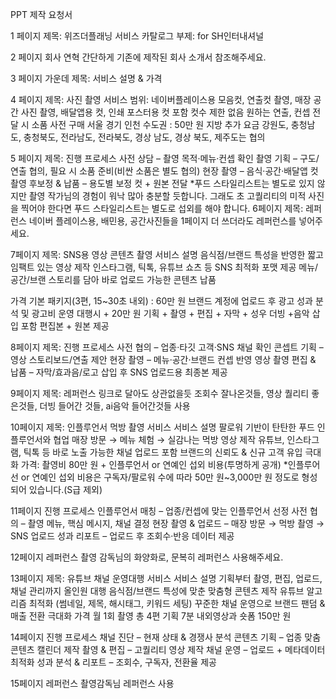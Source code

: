 PPT 제작 요청서

1 페이지
제목: 위즈더플래닝 서비스 카탈로그
부제: for SH인터내셔널

2 페이지
회사 연혁 간단하게 기존에 제작된 회사 소개서 참조해주세요.

3 페이지
가운데 제목: 서비스 설명 & 가격

4 페이지
제목: 사진 촬영
서비스 범위: 네이버플레이스용 모음컷, 연출컷 촬영, 매장 공간 사진 촬영, 배달앱용 컷, 인쇄 포스터용 컷 포함 컷수 제한 없음
원하는 연출, 컨셉 전달 시 소품 사전 구매
서울 경기 인천 수도권 : 50만 원
지방 추가 요금
강원도, 충청남도, 충청북도, 전라남도, 전라북도, 경상 남도, 경상 북도, 제주도는 협의

5 페이지
제목: 진행 프로세스
사전 상담 – 촬영 목적·메뉴·컨셉 확인
촬영 기획 – 구도/연출 협의, 필요 시 소품 준비(비싼 소품은 별도 협의)
현장 촬영 – 음식·공간·배달앱 컷 촬영
후보정 & 납품 – 용도별 보정 컷 + 원본 전달
*푸드 스타일리스트는 별도로 있지 않지만 촬영 작가님의 경험이 워낙 많아 충분할 듯합니다. 그래도 초 고퀄리티의 미적 사진을 찍어야 한다면 푸드 스타일리스트는 별도로 섭외를 해야 합니다.
6페이지
제목: 레퍼런스
네이버 플레이스용, 배민용, 공간사진들을 1페이지 더 쓰더라도 레퍼런스를 넣어주세요.

7페이지
제목: SNS용 영상 콘텐츠 촬영
서비스 설명
음식점/브랜드 특성을 반영한 짧고 임팩트 있는 영상 제작
인스타그램, 틱톡, 유튜브 쇼츠 등 SNS 최적화 포맷 제공
메뉴/공간/브랜 스토리를 담아 바로 업로드 가능한 콘텐츠 납품

가격
기본 패키지(3편, 15~30초 내외) : 60만 원
브랜드 계정에 업로드 후 광고 성과 분석 및 광고비 운영 대행시 + 20만 원
기획 + 촬영 + 편집 + 자막 + 성우 더빙 +음악 삽입 포함 편집본 + 원본 제공

8페이지
제목: 진행 프로세스
사전 협의 – 업종·타깃 고객·SNS 채널 확인
콘셉트 기획 – 영상 스토리보드/연출 제안
현장 촬영 – 메뉴·공간·브랜드 컨셉 반영 영상 촬영
편집 & 납품 – 자막/효과음/로고 삽입 후 SNS 업로드용 최종본 제공

9페이지
제목: 레퍼런스
링크로 달아도 상관없을듯
조회수 잘나온것들, 영상 퀄리티 좋은것들, 더빙 들어간 것들, ai음악 들어간것들 사용

10페이지
제목: 인플루언서 먹방 촬영 서비스
서비스 설명
팔로워 기반이 탄탄한 푸드 인플루언서와 협업
매장 방문 → 메뉴 체험 → 실감나는 먹방 영상 제작
유튜브, 인스타그램, 틱톡 등 바로 노출 가능한 채널 업로드 포함
브랜드의 신뢰도 & 신규 고객 유입 극대화
가격: 촬영비 80만 원 + 인플루언서 or 연예인 섭외 비용(투명하게 공개)
*인플루어선 or 연예인 섭외 비용은 구독자/팔로워 수에 따라 50만 원~3,000만 원 정도로 형성되어 있습니다.(S급 제외)

11페이지
진행 프로세스
인플루언서 매칭 – 업종/컨셉에 맞는 인플루언서 선정
사전 협의 – 촬영 메뉴, 핵심 메시지, 채널 결정
현장 촬영 & 업로드 – 매장 방문 → 먹방 촬영 → SNS 업로드
성과 리포트 – 업로드 후 조회수·반응 데이터 제공

12페이지
레퍼런스
촬영 감독님의 화양화로, 문복히 레퍼런스 사용해주세요.

13페이지
제목: 유튜브 채널 운영대행 서비스
서비스 설명
기획부터 촬영, 편집, 업로드, 채널 관리까지 올인원 대행
음식점/브랜드 특성에 맞춘 맞춤형 콘텐츠 제작
유튜브 알고리즘 최적화 (썸네일, 제목, 해시태그, 키워드 세팅)
꾸준한 채널 운영으로 브랜드 팬덤 & 매출 전환 극대화
가격
월 1회 촬영 총 4편 기획 7분 내외영상과 숏폼 150만 원

14페이지
진행 프로세스
채널 진단 – 현재 상태 & 경쟁사 분석
콘텐츠 기획 – 업종 맞춤 콘텐츠 캘린더 제작
촬영 & 편집 – 고퀄리티 영상 제작
채널 운영 – 업로드 + 메타데이터 최적화
성과 분석 & 리포트 – 조회수, 구독자, 전환율 제공


15페이지
레퍼런스
촬영감독님 레퍼런스 사용